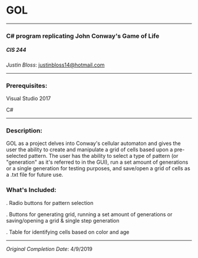 # GOL

-----

### C# program replicating John Conway's Game of Life
##### CIS 244

*Justin Bloss*: justinbloss14@hotmail.com

----

### Prerequisites:
Visual Studio 2017

C#

----

### Description:
GOL as a project delves into Conway's cellular automaton and gives the user the ability to create and manipulate a grid of cells based upon a pre-selected pattern. The user has the ability to select a type of pattern (or "generation" as it's referred to in the GUI), run a set amount of generations or a single generation for testing purposes, and save/open a grid of cells as a .txt file for future use.

### What's Included:
. Radio buttons for pattern selection

. Buttons for generating grid, running a set amount of generations or saving/opening a grid & single step generation

. Table for identifying cells based on color and age

----

*Original Completion Date*: 4/9/2019
